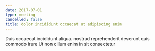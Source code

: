 ```yaml
---
date: 2017-07-01
type: meeting
cancelled: false
title: dolor incididunt occaecat ut adipiscing enim
---
```

Duis occaecat incididunt aliqua. nostrud reprehenderit deserunt quis commodo irure Ut non cillum enim in sit consectetur